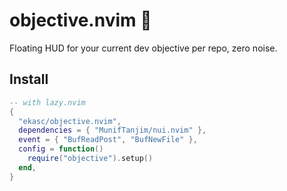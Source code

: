 # objective.nvim 🎯
Floating HUD for your current dev objective per repo, zero noise.

## Install
```lua
-- with lazy.nvim
{
  "ekasc/objective.nvim",
  dependencies = { "MunifTanjim/nui.nvim" },
  event = { "BufReadPost", "BufNewFile" },
  config = function()
    require("objective").setup()
  end,
}

